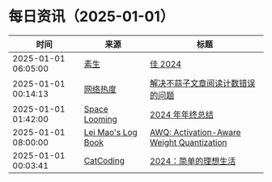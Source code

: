 ﻿# 每日资讯（2025-01-01）

|时间|来源|标题|
|---|---|---|
|2025-01-01 06:05:00|[素生](http://z.arlmy.me/atom.xml)|[佳 2024](http://z.arlmy.me/posts/YearlyBest/YearlyBest_2024/)|
|2025-01-01 00:14:13|[网络热度](https://www.packetmania.net/atom.xml)|[解决不蒜子文章阅读计数错误的问题](https://www.packetmania.net/2024/12/31/Fix-View-Count/)|
|2025-01-01 01:42:00|[Space Looming](http://yibie.github.io/index.xml)|[2024 年年终总结](https://www.gtdstudy.com/posts/summary-2024/)|
|2025-01-01 08:00:00|[Lei Mao's Log Book](https://leimao.github.io/atom.xml)|[AWQ: Activation-Aware Weight Quantization](https://leimao.github.io/blog/AWQ-Activation-Aware-Weight-Quantization/)|
|2025-01-01 00:03:41|[CatCoding](https://catcoding.me/atom.xml)|[2024：简单的理想生活](http://catcoding.me/p/2024-summary/)|
